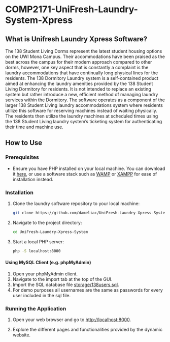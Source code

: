 # COMP2171-UniFresh-Laundry-System-Xpress

## What is Unifresh Laundry Xpress Software?


The 138 Student Living Dorms represent the latest student housing options on the UWI Mona Campus. Their accommodations have been praised as the best across the campus for their modern approach compared to other dorms, however, one key aspect that is constantly a complaint is the laundry accommodations that have continually long physical lines for the residents. The 138 Dormitory Laundry system is a self-contained product aimed at enhancing the laundry amenities provided by the 138 Student Living Dormitory for residents. It is not intended to replace an existing system but rather introduce a new, efficient method of managing laundry services within the Dormitory. The software operates as a component of the larger 138 Student Living laundry accommodations system where residents utilize this software for reserving machines instead of waiting physically. The residents then utilize the laundry machines at scheduled times using the 138 Student Living laundry system’s ticketing system for authenticating their time and machine use.

## How to Use

### Prerequisites
- Ensure you have PHP installed on your local machine. You can download it [here](https://www.php.net/downloads.php), or use a software stack such as [WAMP](https://www.wampserver.com/en) or [XAMPP](https://www.apachefriends.org) for ease of installation instead.

### Installation
1. Clone the laundry software repository to your local machine:

    ```bash
    git clone https://github.com/dameliac/UniFresh-Laundry-Xpress-System.git
    ```

2. Navigate to the project directory:

    ```bash
    cd UniFresh-Laundry-Xpress-System
    ```

3. Start a local PHP server:

    ```bash
    php -S localhost:8000
    ```

#### Using MySQL Client (e.g. phpMyAdmin)
1. Open your phpMyAdmin client.
2. Navigate to the import tab at the top of the GUI.
3. Import the SQL database file [storage/138users.sql](storage/138users.sql).
4. For demo purposes all usernames are the same as passwords for every user included in the sql file.

### Running the Application
1. Open your web browser and go to [http://localhost:8000](http://localhost:8000).

2. Explore the different pages and functionalities provided by the dynamic website.

